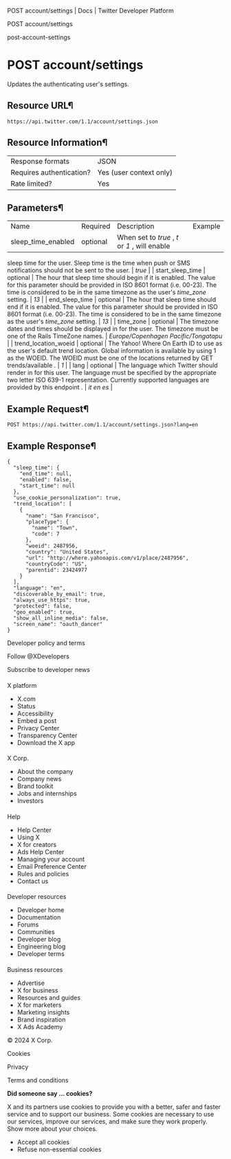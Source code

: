 



POST account/settings | Docs | Twitter Developer Platform 





































































































POST account/settings



post-account-settings

POST account/settings
=====================




Updates the authenticating user's settings.


Resource URL¶
-------------


`https://api.twitter.com/1.1/account/settings.json`


Resource Information¶
---------------------




|  |  |
| --- | --- |
| Response formats | JSON |
| Requires authentication? | Yes (user context only) |
| Rate limited? | Yes |


Parameters¶
-----------




|  |  |  |  |
| --- | --- | --- | --- |
| Name | Required | Description | Example |
| sleep\_time\_enabled | optional | When set to *true* , *t* or *1* , will enable
sleep time for the user. Sleep time is the time when push or SMS
notifications should not be sent to the user. | *true* |
| start\_sleep\_time | optional | The hour that sleep time should begin if it is enabled. The value
for this parameter should be provided in ISO 8601 format (i.e.
00-23). The time is considered to be in the same timezone as the user's
*time\_zone* setting. | *13* |
| end\_sleep\_time | optional | The hour that sleep time should end if it is enabled. The value for
this parameter should be provided in ISO 8601 format (i.e.
00-23). The time is considered to be in the same timezone as the user's
*time\_zone* setting. | *13* |
| time\_zone | optional | The timezone dates and times should be displayed in for the user.
The timezone must be one of the Rails
TimeZone names. | *Europe/Copenhagen* *Pacific/Tongatapu* |
| trend\_location\_woeid | optional | The Yahoo! Where On Earth ID to use as the user's default trend
location. Global information is available by using 1 as the WOEID. The
WOEID must be one of the locations returned by GET
trends/available . | *1* |
| lang | optional | The language which Twitter should render in for this user. The
language must be specified by the appropriate two letter ISO 639-1
representation. Currently supported languages are provided by this
endpoint . | *it* *en* *es* |


Example Request¶
----------------


`POST https://api.twitter.com/1.1/account/settings.json?lang=en`


Example Response¶
-----------------



```
{
  "sleep_time": {
    "end_time": null,
    "enabled": false,
    "start_time": null
  },
  "use_cookie_personalization": true,
  "trend_location": [
    {
      "name": "San Francisco",
      "placeType": {
        "name": "Town",
        "code": 7
      },
      "woeid": 2487956,
      "country": "United States",
      "url": "http://where.yahooapis.com/v1/place/2487956",
      "countryCode": "US",
      "parentid": 23424977
    }
  ],
  "language": "en",
  "discoverable_by_email": true,
  "always_use_https": true,
  "protected": false,
  "geo_enabled": true,
  "show_all_inline_media": false,
  "screen_name": "oauth_dancer"
}
```


















Developer policy and terms


Follow @XDevelopers


Subscribe to developer news












#### 
 X platform


* X.com
* Status
* Accessibility
* Embed a post
* Privacy Center
* Transparency Center
* Download the X app




#### 
 X Corp.


* About the company
* Company news
* Brand toolkit
* Jobs and internships
* Investors




#### 
 Help


* Help Center
* Using X
* X for creators
* Ads Help Center
* Managing your account
* Email Preference Center
* Rules and policies
* Contact us




#### 
 Developer resources


* Developer home
* Documentation
* Forums
* Communities
* Developer blog
* Engineering blog
* Developer terms




#### 
 Business resources


* Advertise
* X for business
* Resources and guides
* X for marketers
* Marketing insights
* Brand inspiration
* X Ads Academy









 © 2024 X Corp.
 


Cookies


Privacy


Terms and conditions






















**Did someone say … cookies?**  
  


 X and its partners use cookies to provide you with a better, safer and
 faster service and to support our business. Some cookies are necessary to use
 our services, improve our services, and make sure they work properly.
 Show more about your choices.


 




* Accept all cookies
* Refuse non-essential cookies















